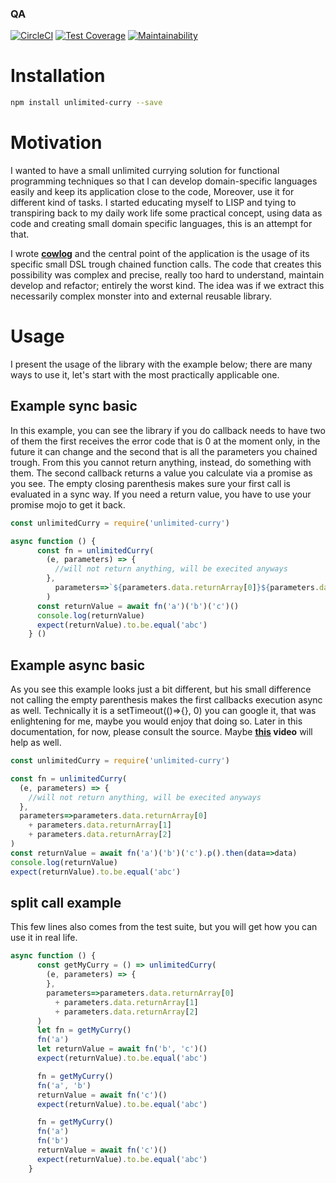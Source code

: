 <!--- destination qa rewrite begin -->
### QA
[![CircleCI](https://circleci.com/gh/vidaxl-com/cowlog/tree/master.svg?style=svg)](https://circleci.com/gh/vidaxl-com/cowlog/tree/master)
[![Test Coverage](https://api.codeclimate.com/v1/badges/d3fce811aecbe5c73ffb/test_coverage)](https://codeclimate.com/github/vidaxl-com/cowlog/test_coverage)
[![Maintainability](https://api.codeclimate.com/v1/badges/d3fce811aecbe5c73ffb/maintainability)](https://codeclimate.com/github/vidaxl-com/cowlog/maintainability)
<!---
[![Known Vulnerabilities](https://snyk.io/test/github/vidaxl-com/cowlog/badge.svg?targetFile=package.json)](https://snyk.io/test/github/vidaxl-com/cowlog?targetFile=package.json)
[![FOSSA Status](https://app.fossa.io/api/projects/git%2Bgithub.com%2Fvidaxl-com%2Fcowlog.svg?type=shield)](https://app.fossa.io/projects/git%2Bgithub.com%2Fvidaxl-com%2Fcowlog?ref=badge_shield)
[![Greenkeeper badge](https://badges.greenkeeper.io/vidaxl-com/cowlog.svg)](https://greenkeeper.io/)
-->
<!--- destination qa rewrite end -->

# Installation
```bash
npm install unlimited-curry --save
```

# Motivation
I wanted to have a small unlimited currying solution for functional programming techniques
so that I can develop domain-specific languages easily and keep its application close to the code,
Moreover, use it for different kind of tasks. I started
educating myself to LISP and tying to transpiring back to my daily work life some practical concept,
using data as code and creating small domain specific languages, this is an attempt for that.

I wrote **[cowlog](https://github.com/vidaxl-com/cowlog/tree/master/packages/cowlog)** and the central point of the application
is the usage of its specific small DSL trough chained function calls. The code that creates this possibility was
complex and precise, really too hard to understand, maintain develop and refactor; entirely the worst kind. The idea
was if we extract this necessarily complex monster into and external reusable library.

# Usage
I present the usage of the library with the example below; there are many ways to use it, let's start with the most
practically applicable one.

## Example sync basic

In this example, you can see the library if you do callback needs to have two of them the first receives the error code
that is 0 at the moment only, in the future it can change and the second that is all the parameters you chained trough.
From this you cannot return anything, instead, do something with them. The second callback returns a value you calculate
via a promise as you see. The empty closing parenthesis makes sure your first call is evaluated in a sync way. If you need
a return value, you have to use your promise mojo to get it back.

```javascript 1.8
const unlimitedCurry = require('unlimited-curry')

async function () {
      const fn = unlimitedCurry(
        (e, parameters) => {
          //will not return anything, will be execited anyways
        },
          parameters=>`${parameters.data.returnArray[0]}${parameters.data.returnArray[1]}${parameters.data.returnArray[2]}`
        )
      const returnValue = await fn('a')('b')('c')()
      console.log(returnValue)
      expect(returnValue).to.be.equal('abc')
    } ()

```

## Example async basic
As you see this example looks just a bit different, but his small difference not calling the empty parenthesis makes the first callbacks execution async as well.
Technically it is a setTimeout(()=>{}, 0) you can google it, that was enlightening for me, maybe you would enjoy that doing so. Later in this documentation, for now, please consult the source.
Maybe **[this](https://www.youtube.com/watch?v=8aGhZQkoFbQ) video** will help as well.

```javascript 1.8
const unlimitedCurry = require('unlimited-curry')

const fn = unlimitedCurry(
  (e, parameters) => {
    //will not return anything, will be execited anyways
  },
  parameters=>parameters.data.returnArray[0]
    + parameters.data.returnArray[1]
    + parameters.data.returnArray[2]
)
const returnValue = await fn('a')('b')('c').p().then(data=>data)
console.log(returnValue)
expect(returnValue).to.be.equal('abc')

```

## split call example

This few lines also comes from the test suite, but you will get how you can use it in real life.
```javascript 1.8
async function () {
      const getMyCurry = () => unlimitedCurry(
        (e, parameters) => {
        },
        parameters=>parameters.data.returnArray[0]
          + parameters.data.returnArray[1]
          + parameters.data.returnArray[2]
      )
      let fn = getMyCurry()
      fn('a')
      let returnValue = await fn('b', 'c')()
      expect(returnValue).to.be.equal('abc')

      fn = getMyCurry()
      fn('a', 'b')
      returnValue = await fn('c')()
      expect(returnValue).to.be.equal('abc')

      fn = getMyCurry()
      fn('a')
      fn('b')
      returnValue = await fn('c')()
      expect(returnValue).to.be.equal('abc')
    }
```
